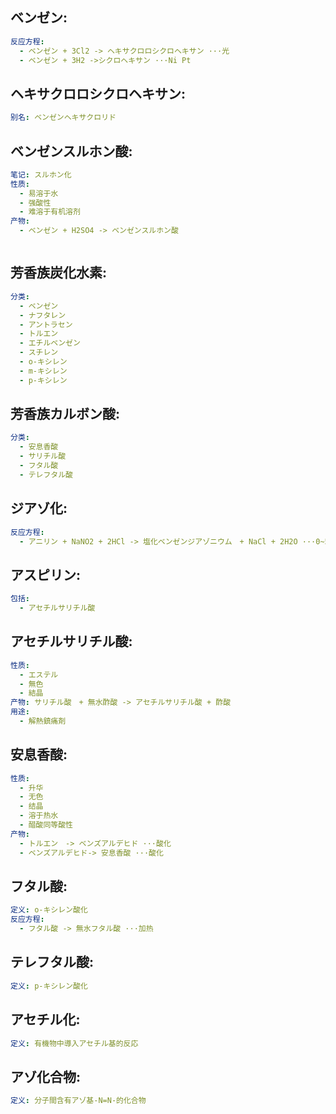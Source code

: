 ## ベンゼン:

```yaml
反应方程:
  - ベンゼン + 3Cl2 -> ヘキサクロロシクロヘキサン ···光
  - ベンゼン + 3H2 ->シクロヘキサン ···Ni Pt
```

## ヘキサクロロシクロヘキサン:

```yaml
别名: ベンゼンヘキサクロリド

```

## ベンゼンスルホン酸:

```yaml
笔记: スルホン化
性质:
  - 易溶于水
  - 强酸性
  - 难溶于有机溶剂
产物:
  - ベンゼン + H2SO4 -> ベンゼンスルホン酸



```

## 芳香族炭化水素:

```yaml
分类:
  - ベンゼン
  - ナフタレン
  - アントラセン
  - トルエン
  - エチルベンゼン
  - スチレン
  - o-キシレン
  - m-キシレン
  - p-キシレン

```

## 芳香族カルボン酸:

```yaml
分类:
  - 安息香酸
  - サリチル酸
  - フタル酸
  - テレフタル酸

```

## ジアゾ化:

```yaml
反应方程:
  - アニリン + NaNO2 + 2HCl -> 塩化ベンゼンジアゾニウム　+ NaCl + 2H2O ···0~5°C

```

## アスピリン:

```yaml
包括:
  - アセチルサリチル酸

```

## アセチルサリチル酸:

```yaml
性质:
  - エステル
  - 無色
  - 結晶
产物: サリチル酸　+ 無水酢酸 -> アセチルサリチル酸 + 酢酸
用途:
  - 解熱鎮痛剤

```

## 安息香酸:

```yaml
性质:
  - 升华
  - 无色
  - 结晶
  - 溶于热水
  - 醋酸同等酸性
产物:
  - トルエン　-> ベンズアルデヒド ···酸化
  - ベンズアルデヒド-> 安息香酸 ···酸化

```

## フタル酸:

```yaml
定义: o-キシレン酸化
反应方程:
  - フタル酸 -> 無水フタル酸 ···加热

```

## テレフタル酸:

```yaml
定义: p-キシレン酸化

```

## アセチル化:

```yaml
定义: 有機物中導入アセチル基的反応

```

## アゾ化合物:

```yaml
定义: 分子間含有アゾ基-N=N-的化合物
```